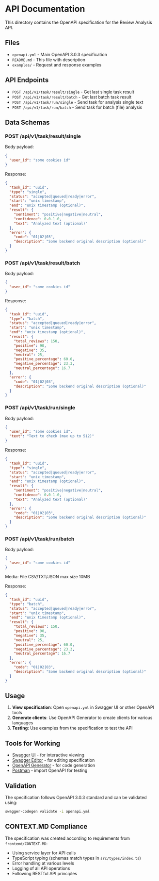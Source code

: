 # API Documentation

This directory contains the OpenAPI specification for the Review Analysis API.

## Files

- `openapi.yml` - Main OpenAPI 3.0.3 specification
- `README.md` - This file with description
- `examples/` - Request and response examples

## API Endpoints

- `POST /api/v1/task/result/single` - Get last single task result
- `POST /api/v1/task/result/batch` - Get last batch task result
- `POST /api/v1/task/run/single` - Send task for analysis single text
- `POST /api/v1/task/run/batch` - Send task for batch (file) analysis

## Data Schemas

### POST /api/v1/task/result/single

Body payload:
```json
{
  "user_id": "some cookies id"
}
```

Response:
```json
{
  "task_id": "uuid",
  "type": "single",
  "status": "accepted|queued|ready|error",
  "start": "unix timestamp",
  "end": "unix timestamp (optional)",
  "result": {
    "sentiment": "positive|negative|neutral",
    "confidence": 0.0-1.0,  
    "text": "Analyzed text (optional)"
  },
  "error": {
    "code": "01|02|03",
    "description": "Some backend original description (optional)"
  }
}
```

### POST /api/v1/task/result/batch

Body payload:
```json
{
  "user_id": "some cookies id"
}
```

Response:
```json
{
  "task_id": "uuid",
  "type": "batch",
  "status": "accepted|queued|ready|error",
  "start": "unix timestamp",
  "end": "unix timestamp (optional)",
  "result": {
    "total_reviews": 150,
    "positive": 90,
    "negative": 35,
    "neutral": 25,
    "positive_percentage": 60.0,
    "negative_percentage": 23.3,
    "neutral_percentage": 16.7
  },
  "error": {
    "code": "01|02|03",
    "description": "Some backend original description (optional)"
  }
}
```

### POST /api/v1/task/run/single

Body payload:
```json
{
  "user_id": "some cookies id",
  "text": "Text to check (max up to 512)"
}
```

Response:
```json
{
  "task_id": "uuid",
  "type": "single",
  "status": "accepted|queued|ready|error",
  "start": "unix timestamp",
  "end": "unix timestamp (optional)",
  "result": {
    "sentiment": "positive|negative|neutral",
    "confidence": 0.0-1.0,  
    "text": "Analyzed text (optional)"
  },
  "error": {
    "code": "01|02|03",
    "description": "Some backend original description (optional)"
  }
}
```

### POST /api/v1/task/run/batch

Body payload:
```json
{
  "user_id": "some cookies id"
}
```

Media:
File CSV/TXT/JSON max size 10MB

Response:
```json
{
  "task_id": "uuid",
  "type": "batch",
  "status": "accepted|queued|ready|error",
  "start": "unix timestamp",
  "end": "unix timestamp (optional)",
  "result": {
    "total_reviews": 150,
    "positive": 90,
    "negative": 35,
    "neutral": 25,
    "positive_percentage": 60.0,
    "negative_percentage": 23.3,
    "neutral_percentage": 16.7
  },
  "error": {
    "code": "01|02|03",
    "description": "Some backend original description (optional)"
  }
}
```

## Usage

1. **View specification**: Open `openapi.yml` in Swagger UI or other OpenAPI tools
2. **Generate clients**: Use OpenAPI Generator to create clients for various languages
3. **Testing**: Use examples from the specification to test the API

## Tools for Working

- [Swagger UI](https://swagger.io/tools/swagger-ui/) - for interactive viewing
- [Swagger Editor](https://editor.swagger.io/) - for editing specification
- [OpenAPI Generator](https://openapi-generator.tech/) - for code generation
- [Postman](https://www.postman.com/) - import OpenAPI for testing

## Validation

The specification follows OpenAPI 3.0.3 standard and can be validated using:
```bash
swagger-codegen validate -i openapi.yml
```

## CONTEXT.MD Compliance

The specification was created according to requirements from `frontend/CONTEXT.MD`:
- Using service layer for API calls
- TypeScript typing (schemas match types in `src/types/index.ts`)
- Error handling at various levels
- Logging of all API operations
- Following RESTful API principles
